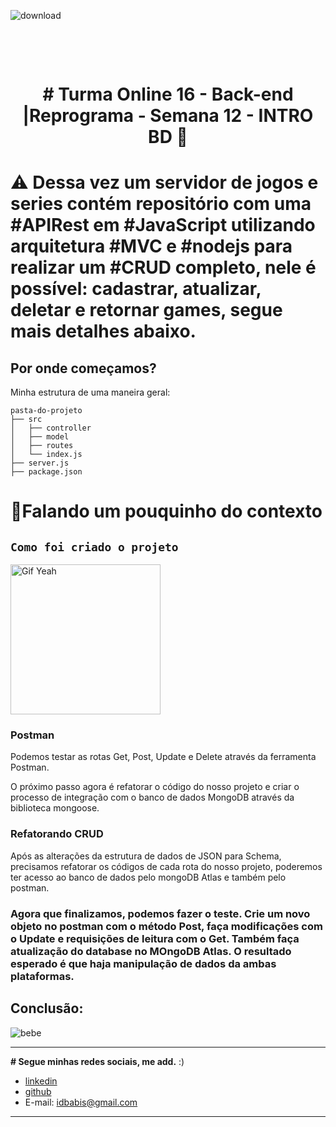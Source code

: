 ![download](https://user-images.githubusercontent.com/100974682/171773873-d48bfcdb-0921-45a4-8d7a-c31048ff0c78.png)
<h1 align="center">
    <br>
    <p align="center"># Turma Online 16 - Back-end |Reprograma - Semana 12 - INTRO BD 🚀 <p> 
</h1>

# ⚠️ Dessa vez um servidor de jogos e series contém repositório com uma #APIRest em #JavaScript utilizando arquitetura #MVC e #nodejs para realizar um #CRUD completo, nele é possível: cadastrar, atualizar, deletar e retornar games, segue mais detalhes abaixo.

## Por onde começamos?


Minha estrutura de uma maneira geral:

```
pasta-do-projeto
├── src
│   ├── controller
│   ├── model
│   ├── routes
│   └── index.js
├── server.js
├── package.json
```

# 🧠Falando um pouquinho do contexto

## `Como foi criado o projeto` 
 <img src="https://user-images.githubusercontent.com/100974682/169424271-dfb902c0-90e2-409c-9331-5543258b7cae.jpg" alt="Gif Yeah" width="240">



### **Postman**

Podemos testar as rotas Get, Post, Update e Delete através da ferramenta Postman.

O próximo passo agora é refatorar o código do nosso projeto e criar o processo de integração com o banco de dados MongoDB através da biblioteca mongoose.

### **Refatorando CRUD**
Após as alterações da estrutura de dados de JSON para Schema, precisamos refatorar os códigos de cada rota do nosso projeto, poderemos ter acesso ao banco de dados pelo mongoDB Atlas e também pelo postman.


### Agora que finalizamos, podemos fazer o teste. Crie um novo objeto no postman com o método Post, faça modificações com o Update e requisições de leitura com o Get. Também faça atualização do database no MOngoDB Atlas. O resultado esperado é que haja manipulação de dados da ambas plataformas.

## Conclusão:


![bebe](https://user-images.githubusercontent.com/100974682/167978711-3c0b4a06-6cd6-4c1f-99f5-19b62dd58fca.jpg)
 
---
**# Segue minhas redes sociais, me add.**  :)

- [linkedin](https://www.linkedin.com/in/b%C3%A1rbara-gon%C3%A7alves-211b5691/)
- [github](https://github.com/idbabis) 
- E-mail: idbabis@gmail.com
---